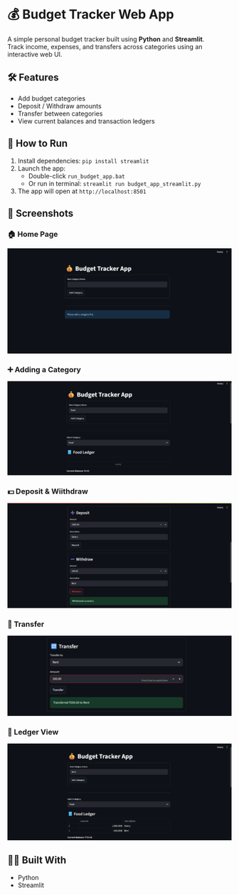 # 💰 Budget Tracker Web App

A simple personal budget tracker built using **Python** and **Streamlit**.  
Track income, expenses, and transfers across categories using an interactive web UI.

## 🛠 Features
- Add budget categories
- Deposit / Withdraw amounts
- Transfer between categories
- View current balances and transaction ledgers

## 🚀 How to Run
1. Install dependencies: `pip install streamlit`
2. Launch the app:  
   - Double-click `run_budget_app.bat`  
   - Or run in terminal: `streamlit run budget_app_streamlit.py`
3. The app will open at `http://localhost:8501`

## 📸 Screenshots

### 🏠 Home Page
![Home](Screenshot1.png)

### ➕ Adding a Category
![Add Category](Screenshot2.png)

### 💵 Deposit & Wiithdraw
![Deposit and Withdraw](Screenshot3.png)

### 💸 Transfer
![Transfer](Screenshot4.png)

### 📄 Ledger View
![Ledger](Screenshot5.png)


## 👩‍💻 Built With
- Python
- Streamlit
